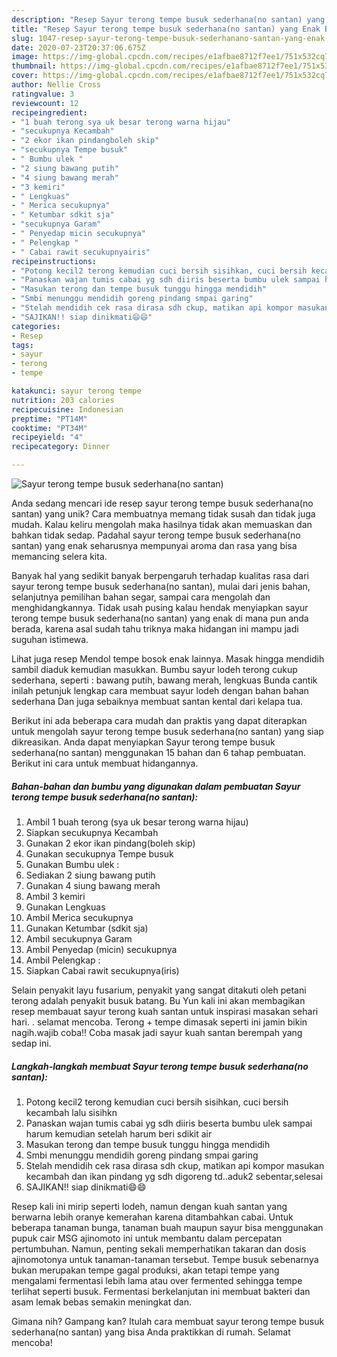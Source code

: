 ```yaml
---
description: "Resep Sayur terong tempe busuk sederhana(no santan) yang Enak Banget"
title: "Resep Sayur terong tempe busuk sederhana(no santan) yang Enak Banget"
slug: 1047-resep-sayur-terong-tempe-busuk-sederhanano-santan-yang-enak-banget
date: 2020-07-23T20:37:06.675Z
image: https://img-global.cpcdn.com/recipes/e1afbae8712f7ee1/751x532cq70/sayur-terong-tempe-busuk-sederhanano-santan-foto-resep-utama.jpg
thumbnail: https://img-global.cpcdn.com/recipes/e1afbae8712f7ee1/751x532cq70/sayur-terong-tempe-busuk-sederhanano-santan-foto-resep-utama.jpg
cover: https://img-global.cpcdn.com/recipes/e1afbae8712f7ee1/751x532cq70/sayur-terong-tempe-busuk-sederhanano-santan-foto-resep-utama.jpg
author: Nellie Cross
ratingvalue: 3
reviewcount: 12
recipeingredient:
- "1 buah terong sya uk besar terong warna hijau"
- "secukupnya Kecambah"
- "2 ekor ikan pindangboleh skip"
- "secukupnya Tempe busuk"
- " Bumbu ulek "
- "2 siung bawang putih"
- "4 siung bawang merah"
- "3 kemiri"
- " Lengkuas"
- " Merica secukupnya"
- " Ketumbar sdkit sja"
- "secukupnya Garam"
- " Penyedap micin secukupnya"
- " Pelengkap "
- " Cabai rawit secukupnyairis"
recipeinstructions:
- "Potong kecil2 terong kemudian cuci bersih sisihkan, cuci bersih kecambah lalu sisihkn"
- "Panaskan wajan tumis cabai yg sdh diiris beserta bumbu ulek sampai harum kemudian setelah harum beri sdikit air"
- "Masukan terong dan tempe busuk tunggu hingga mendidih"
- "Smbi menunggu mendidih goreng pindang smpai garing"
- "Stelah mendidih cek rasa dirasa sdh ckup, matikan api kompor masukan kecambah dan ikan pindang yg sdh digoreng td..aduk2 sebentar,selesai"
- "SAJIKAN!! siap dinikmati😄😄"
categories:
- Resep
tags:
- sayur
- terong
- tempe

katakunci: sayur terong tempe 
nutrition: 203 calories
recipecuisine: Indonesian
preptime: "PT14M"
cooktime: "PT34M"
recipeyield: "4"
recipecategory: Dinner

---
```



![Sayur terong tempe busuk sederhana(no santan)](https://img-global.cpcdn.com/recipes/e1afbae8712f7ee1/751x532cq70/sayur-terong-tempe-busuk-sederhanano-santan-foto-resep-utama.jpg)

Anda sedang mencari ide resep sayur terong tempe busuk sederhana(no santan) yang unik? Cara membuatnya memang tidak susah dan tidak juga mudah. Kalau keliru mengolah maka hasilnya tidak akan memuaskan dan bahkan tidak sedap. Padahal sayur terong tempe busuk sederhana(no santan) yang enak seharusnya mempunyai aroma dan rasa yang bisa memancing selera kita.

Banyak hal yang sedikit banyak berpengaruh terhadap kualitas rasa dari sayur terong tempe busuk sederhana(no santan), mulai dari jenis bahan, selanjutnya pemilihan bahan segar, sampai cara mengolah dan menghidangkannya. Tidak usah pusing kalau hendak menyiapkan sayur terong tempe busuk sederhana(no santan) yang enak di mana pun anda berada, karena asal sudah tahu triknya maka hidangan ini mampu jadi suguhan istimewa.

Lihat juga resep Mendol tempe bosok enak lainnya. Masak hingga mendidih sambil diaduk kemudian masukkan. Bumbu sayur lodeh terong cukup sederhana, seperti : bawang putih, bawang merah, lengkuas Bunda cantik inilah petunjuk lengkap cara membuat sayur lodeh dengan bahan bahan sederhana Dan juga sebaiknya membuat santan kental dari kelapa tua.


Berikut ini ada beberapa cara mudah dan praktis yang dapat diterapkan untuk mengolah sayur terong tempe busuk sederhana(no santan) yang siap dikreasikan. Anda dapat menyiapkan Sayur terong tempe busuk sederhana(no santan) menggunakan 15 bahan dan 6 tahap pembuatan. Berikut ini cara untuk membuat hidangannya.

<!--inarticleads1-->

##### Bahan-bahan dan bumbu yang digunakan dalam pembuatan Sayur terong tempe busuk sederhana(no santan):

1. Ambil 1 buah terong (sya uk besar terong warna hijau)
1. Siapkan secukupnya Kecambah
1. Gunakan 2 ekor ikan pindang(boleh skip)
1. Gunakan secukupnya Tempe busuk
1. Gunakan  Bumbu ulek :
1. Sediakan 2 siung bawang putih
1. Gunakan 4 siung bawang merah
1. Ambil 3 kemiri
1. Gunakan  Lengkuas
1. Ambil  Merica secukupnya
1. Gunakan  Ketumbar (sdkit sja)
1. Ambil secukupnya Garam
1. Ambil  Penyedap (micin) secukupnya
1. Ambil  Pelengkap :
1. Siapkan  Cabai rawit secukupnya(iris)


Selain penyakit layu fusarium, penyakit yang sangat ditakuti oleh petani terong adalah penyakit busuk batang. Bu Yun kali ini akan membagikan resep membauat sayur terong kuah santan untuk inspirasi masakan sehari hari. . selamat mencoba. Terong + tempe dimasak seperti ini jamin bikin nagih.wajib coba!! Coba masak jadi sayur kuah santan berempah yang sedap ini. 

<!--inarticleads2-->

##### Langkah-langkah membuat Sayur terong tempe busuk sederhana(no santan):

1. Potong kecil2 terong kemudian cuci bersih sisihkan, cuci bersih kecambah lalu sisihkn
1. Panaskan wajan tumis cabai yg sdh diiris beserta bumbu ulek sampai harum kemudian setelah harum beri sdikit air
1. Masukan terong dan tempe busuk tunggu hingga mendidih
1. Smbi menunggu mendidih goreng pindang smpai garing
1. Stelah mendidih cek rasa dirasa sdh ckup, matikan api kompor masukan kecambah dan ikan pindang yg sdh digoreng td..aduk2 sebentar,selesai
1. SAJIKAN!! siap dinikmati😄😄


Resep kali ini mirip seperti lodeh, namun dengan kuah santan yang berwarna lebih oranye kemerahan karena ditambahkan cabai. Untuk beberapa tanaman bunga, tanaman buah maupun sayur bisa menggunakan pupuk cair MSG ajinomoto ini untuk membantu dalam percepatan pertumbuhan. Namun, penting sekali memperhatikan takaran dan dosis ajinomotonya untuk tanaman-tanaman tersebut. Tempe busuk sebenarnya bukan merupakan tempe gagal produksi, akan tetapi tempe yang mengalami fermentasi lebih lama atau over fermented sehingga tempe terlihat seperti busuk. Fermentasi berkelanjutan ini membuat bakteri dan asam lemak bebas semakin meningkat dan. 

Gimana nih? Gampang kan? Itulah cara membuat sayur terong tempe busuk sederhana(no santan) yang bisa Anda praktikkan di rumah. Selamat mencoba!
